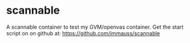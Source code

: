 # scannable
A scannable container to test my GVM/openvas container. 
Get the start script on on github at:
https://github.com/immauss/scannable
